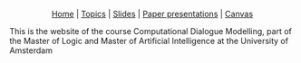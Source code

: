 <p align="center">
  <a href="{{site.baseurl}}/">Home</a> |
  <a href="{{site.baseurl}}/topics/">Topics</a> | 
  <a href="{{site.baseurl}}/lectures/">Slides</a> | 
  <a href="{{site.baseurl}}/presentations/">Paper presentations</a> | 
  <a href="">Canvas</a>
</p>


This is the website of the course Computational Dialogue Modelling, part of the Master of Logic and Master of Artificial Intelligence at the University of Amsterdam
